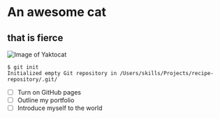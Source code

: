 # An awesome cat

## that is fierce
![Image of Yaktocat](https://octodex.github.com/images/yaktocat.png)

```
$ git init
Initialized empty Git repository in /Users/skills/Projects/recipe-repository/.git/
```
- [ ] Turn on GitHub pages
- [ ] Outline my portfolio
- [ ] Introduce myself to the world

